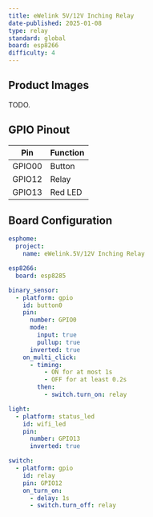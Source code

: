 ```yaml
---
title: eWelink 5V/12V Inching Relay
date-published: 2025-01-08
type: relay
standard: global
board: esp8266
difficulty: 4
---
```


## Product Images

TODO.

## GPIO Pinout

| Pin    | Function |
| ------ | ---------|
| GPIO00 | Button   |
| GPIO12 | Relay    |
| GPIO13 | Red LED  |

## Board Configuration

```yaml
esphome:
  project:
    name: eWelink.5V/12V Inching Relay

esp8266:
  board: esp8285

binary_sensor:
  - platform: gpio
    id: button0
    pin:
      number: GPIO0
      mode:
        input: true
        pullup: true
      inverted: true
    on_multi_click:
      - timing:
          - ON for at most 1s
          - OFF for at least 0.2s
        then:
          - switch.turn_on: relay

light:
  - platform: status_led
    id: wifi_led
    pin:
      number: GPIO13
      inverted: true

switch:
  - platform: gpio
    id: relay
    pin: GPIO12
    on_turn_on:
      - delay: 1s
      - switch.turn_off: relay
```
